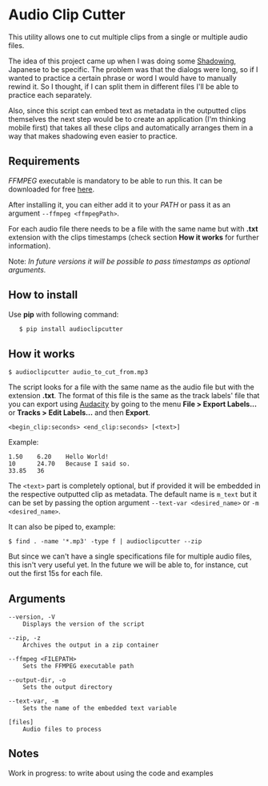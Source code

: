 Audio Clip Cutter
=================

This utility allows one to cut multiple clips from a single or multiple audio files.

The idea of this project came up when I was doing some [Shadowing](https://en.wikipedia.org/wiki/Speech_shadowing), Japanese to be specific. The problem was that the dialogs were long, so if I wanted to practice a certain phrase or word I would have to manually rewind it. So I thought, if I can split them in different files I'll be able to practice each separately.

Also, since this script can embed text as metadata in the outputted clips themselves the next step would be to create an application (I'm thinking mobile first) that takes all these clips and automatically arranges them in a way that makes shadowing even easier to practice.


Requirements
------------

*FFMPEG* executable is mandatory to be able to run this. It can be downloaded for free
 [here](https://ffmpeg.org/download.html).

 After installing it, you can either add it to your *PATH*
 or pass it as an argument `--ffmpeg <ffmpegPath>`.

For each audio file there needs to be a file with the same name but with **.txt** extension with the clips timestamps (check section **How it works** for further information).

Note: *In future versions it will be possible to pass timestamps as optional arguments.*


How to install
--------------

Use **pip** with following command:

 ```Bash
    $ pip install audioclipcutter
 ```


How it works
------------

```
$ audioclipcutter audio_to_cut_from.mp3

```

The script looks for a file with the same name as the audio file but with the extension **.txt**. The format of this file is the same as the track labels' file that you can export using [Audacity](http://www.audacityteam.org/) by going to the menu **File > Export Labels...** or **Tracks > Edit Labels...** and then **Export**.

```
<begin_clip:seconds> <end_clip:seconds> [<text>]
```

Example:

```
1.50    6.20    Hello World!
10      24.70   Because I said so.
33.85   36
```

The `<text>` part is completely optional, but if provided it will be embedded in the respective outputted clip as metadata. The default name is `m_text` but it can be set by passing the option argument `--text-var <desired_name>` or `-m <desired_name>`.

It can also be piped to, example:

```
$ find . -name '*.mp3' -type f | audioclipcutter --zip
```

But since we can't have a single specifications file for multiple audio files, this isn't very useful yet. In the future we will be able to, for instance, cut out the first 15s for each file.


Arguments
---------

```
--version, -V
    Displays the version of the script

--zip, -z
    Archives the output in a zip container

--ffmpeg <FILEPATH>
    Sets the FFMPEG executable path

--output-dir, -o
    Sets the output directory

--text-var, -m
    Sets the name of the embedded text variable

[files]
    Audio files to process
```

Notes
-----

Work in progress: to write about using the code and examples
